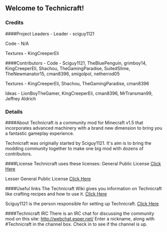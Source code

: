 ## Welcome to Technicraft!


### Credits
####Project Leaders -
Leader - sciguy1121

Code - N/A

Textures - KingCreeperEli



####Contributors -
Code 	  - Sciguy1121,
			TheBluePenguin, 
			grimboy14, 
			KingCreeperEli, 
			Shachou, 
			TheGamingParadise, 
			SuitedSlime,
			TheNewmanator15,
			cman8396,
			smigolpol,
			netherrod05
	   
Textures  - KingCreeperEli,
			Shachou,
			TheGamingParadise,
			cman8396

Ideas	- LionBoyTheGamer,
			KingCreeperEli,
			cman8396,
			MrTransman99, 
			Jeffrey Aldrich



### Details
####About
Technicraft is a community mod for Minecraft v1.5 that incorporates advanced machinery with a brand new dimension to bring you a fantastic gameplay experience.

Technicraft was originally started by Sciguy1121. It's aim is to bring the modding community together to make one big mod with dozens of contributors.


####License
Technicraft uses these licenses:
General Public License 
[Click Here](http://github.com/sciguy1121/Community-Mod-1/blob/master/COPYING)

Lesser General Public License 
[Click Here](https://github.com/sciguy1121/Community-Mod-1/blob/master/COPYING.LESSER)



####Useful links
The Technicraft Wiki gives you information on Technicraft like crafting recipes and how to use it. 
[Click Here](http://technicraft.wikispaces.com)

Sciguy1121 is the person responsible for setting up Technicraft. 
[Click Here](http://youtube.com/user/sciguy1121)

####Technicraft IRC
There is an IRC chat for discussing the community mod on this site: http://webchat.esper.net/ 
Enter a nickname, along with #Technicraft in the channel box. Check in to see if the channel is up.
